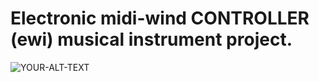 # Electronic midi-wind CONTROLLER (ewi) musical instrument project.

<picture>
 <source media="(prefers-color-scheme: dark)" srcset="PLAST.png">
 <source media="(prefers-color-scheme: light)" srcset="YOUR-LIGHTMODE-IMAGE">
 <img alt="YOUR-ALT-TEXT" src="YOUR-DEFAULT-IMAGE">
</picture>

